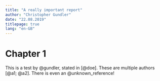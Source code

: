 ```yaml
---
title: "A really important report"
author: "Christopher Gundler"
date: "22.08.2019"
titlepage: true
lang: "en-GB"
---
```


# Chapter 1

This is a test by @gundler, stated in [@doe]. These are multiple authors [@a1; @a2]. There is even an @unknown_reference!